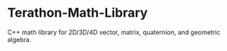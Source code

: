 # Terathon-Math-Library
C++ math library for 2D/3D/4D vector, matrix, quaternion, and geometric algebra.
